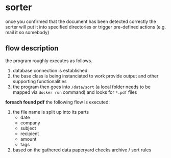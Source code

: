 # sorter

once you confirmed that the document has been detected correctly the sorter will put it into specified directories or trigger pre-defined actions (e.g. mail it so somebody)

## flow description

the program roughly executes as follows.

1. database connection is established.
1. the base class is being instanciated to work provide output and other supporting functionalities
1. the program then goes into ```/data/sort``` (a local folder needs to be mapped via ```docker run``` command) and looks for ```*.pdf``` files

**foreach found pdf** the following flow is executed:

1. the file name is split up into its parts
   * date
   * company
   * subject
   * recipient
   * amount
   * tags
 2. based on the gathered data paperyard checks archive / sort rules
